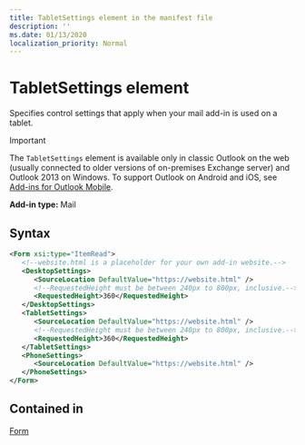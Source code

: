 ```yaml
---
title: TabletSettings element in the manifest file
description: ''
ms.date: 01/13/2020
localization_priority: Normal
---
```


# TabletSettings element

Specifies control settings that apply when your mail add-in is used on a tablet.

> [!IMPORTANT]
> The `TabletSettings` element is available only in classic Outlook on the web (usually connected to older versions of on-premises Exchange server) and Outlook 2013 on Windows. To support Outlook on Android and iOS, see [Add-ins for Outlook Mobile](../../outlook/outlook-mobile-addins.md).

**Add-in type:** Mail

## Syntax

```XML
<Form xsi:type="ItemRead">
   <!--website.html is a placeholder for your own add-in website.-->
   <DesktopSettings>
      <SourceLocation DefaultValue="https://website.html" />
      <!--RequestedHeight must be between 240px to 800px, inclusive.-->
      <RequestedHeight>360</RequestedHeight>
   </DesktopSettings>
   <TabletSettings>
      <SourceLocation DefaultValue="https://website.html" />
      <!--RequestedHeight must be between 240px to 800px, inclusive.-->
      <RequestedHeight>360</RequestedHeight>
   </TabletSettings>
   <PhoneSettings>
      <SourceLocation DefaultValue="https://website.html" />
   </PhoneSettings>
</Form>
```

## Contained in

[Form](form.md)

